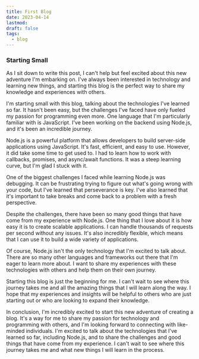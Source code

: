 ```yaml
---
title: First Blog
date: 2023-04-14
lastmod: 
draft: false
tags:
  - blog
---
```

### Starting Small

As I sit down to write this post, I can't help but feel excited about this new adventure I'm embarking on. I've always been interested in technology and learning new things, and starting this blog is the perfect way to share my knowledge and experiences with others.

I'm starting small with this blog, talking about the technologies I've learned so far. It hasn't been easy, but the challenges I've faced have only fueled my passion for programming even more. One language that I'm particularly familiar with is JavaScript. I've been working on the backend using Node.js, and it's been an incredible journey.

Node.js is a powerful platform that allows developers to build server-side applications using JavaScript. It's fast, efficient, and easy to use. However, it did take some time to get used to. I had to learn how to work with callbacks, promises, and async/await functions. It was a steep learning curve, but I'm glad I stuck with it.

One of the biggest challenges I faced while learning Node.js was debugging. It can be frustrating trying to figure out what's going wrong with your code, but I've learned that perseverance is key. I've also learned that it's important to take breaks and come back to a problem with a fresh perspective.

Despite the challenges, there have been so many good things that have come from my experience with Node.js. One thing that I love about it is how easy it is to create scalable applications. I can handle thousands of requests per second without any issues. It's also incredibly flexible, which means that I can use it to build a wide variety of applications.

Of course, Node.js isn't the only technology that I'm excited to talk about. There are so many other languages and frameworks out there that I'm eager to learn more about. I want to share my experiences with these technologies with others and help them on their own journey.

Starting this blog is just the beginning for me. I can't wait to see where this journey takes me and all the amazing things that I will learn along the way. I hope that my experiences and insights will be helpful to others who are just starting out or who are looking to expand their knowledge.

In conclusion, I'm incredibly excited to start this new adventure of creating a blog. It's a way for me to share my passion for technology and programming with others, and I'm looking forward to connecting with like-minded individuals. I'm excited to talk about the technologies that I've learned so far, including Node.js, and to share the challenges and good things that have come from my experience. I can't wait to see where this journey takes me and what new things I will learn in the process.